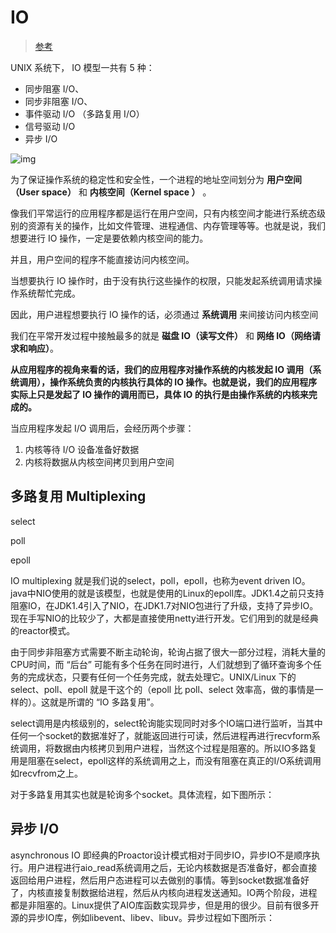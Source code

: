# IO

> [参考](https://blog.csdn.net/lixinkuan328/article/details/114198739)

UNIX 系统下， IO 模型一共有 5 种：

- 同步阻塞 I/O、
- 同步非阻塞 I/O、
- 事件驱动 I/O （多路复用 I/O）
- 信号驱动 I/O 
- 异步 I/O

![img](https://img-blog.csdnimg.cn/img_convert/83871b6390d8c993af4c9b02b8dccf31.png)

为了保证操作系统的稳定性和安全性，一个进程的地址空间划分为 **用户空间（User space）** 和 **内核空间（Kernel space ）** 。

像我们平常运行的应用程序都是运行在用户空间，只有内核空间才能进行系统态级别的资源有关的操作，比如文件管理、进程通信、内存管理等等。也就是说，我们想要进行 IO 操作，一定是要依赖内核空间的能力。

并且，用户空间的程序不能直接访问内核空间。

当想要执行 IO 操作时，由于没有执行这些操作的权限，只能发起系统调用请求操作系统帮忙完成。

因此，用户进程想要执行 IO 操作的话，必须通过 **系统调用** 来间接访问内核空间

我们在平常开发过程中接触最多的就是 **磁盘 IO（读写文件）** 和 **网络 IO（网络请求和响应）**。

**从应用程序的视角来看的话，我们的应用程序对操作系统的内核发起 IO 调用（系统调用），操作系统负责的内核执行具体的 IO 操作。也就是说，我们的应用程序实际上只是发起了 IO 操作的调用而已，具体 IO 的执行是由操作系统的内核来完成的。**

当应用程序发起 I/O 调用后，会经历两个步骤：

1. 内核等待 I/O 设备准备好数据
2. 内核将数据从内核空间拷贝到用户空间

## 多路复用 Multiplexing

select

poll

epoll

IO multiplexing 就是我们说的select，poll，epoll，也称为event driven IO。java中NIO使用的就是该模型，也就是使用的Linux的epoll库。JDK1.4之前只支持阻塞IO，在JDK1.4引入了NIO，在JDK1.7对NIO包进行了升级，支持了异步IO。现在手写NIO的比较少了，大都是直接使用netty进行开发。它们用到的就是经典的reactor模式。

由于同步非阻塞方式需要不断主动轮询，轮询占据了很大一部分过程，消耗大量的CPU时间，而 “后台” 可能有多个任务在同时进行，人们就想到了循环查询多个任务的完成状态，只要有任何一个任务完成，就去处理它。UNIX/Linux 下的 select、poll、epoll 就是干这个的（epoll 比 poll、select 效率高，做的事情是一样的）。这就是所谓的 “IO 多路复用”。

select调用是内核级别的，select轮询能实现同时对多个IO端口进行监听，当其中任何一个socket的数据准好了，就能返回进行可读，然后进程再进行recvform系统调用，将数据由内核拷贝到用户进程，当然这个过程是阻塞的。所以IO多路复用是阻塞在select，epoll这样的系统调用之上，而没有阻塞在真正的I/O系统调用如recvfrom之上。

对于多路复用其实也就是轮询多个socket。具体流程，如下图所示：

## 异步 I/O

asynchronous IO 即经典的Proactor设计模式相对于同步IO，异步IO不是顺序执行。用户进程进行aio_read系统调用之后，无论内核数据是否准备好，都会直接返回给用户进程，然后用户态进程可以去做别的事情。等到socket数据准备好了，内核直接复制数据给进程，然后从内核向进程发送通知。IO两个阶段，进程都是非阻塞的。Linux提供了AIO库函数实现异步，但是用的很少。目前有很多开源的异步IO库，例如libevent、libev、libuv。异步过程如下图所示：
